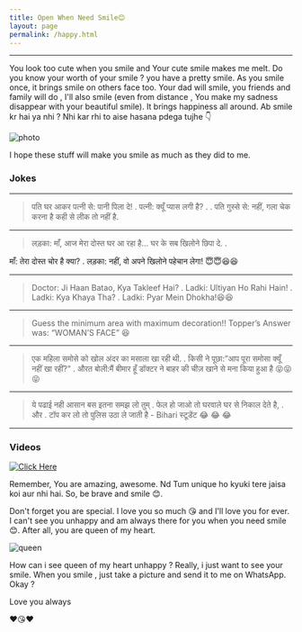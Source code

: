```yaml
---
title: Open When Need Smile😊
layout: page
permalink: /happy.html
---
```

<hr />

You look too cute when you smile and Your cute smile makes me melt.
Do you know your worth of your smile ? you have a pretty smile. As you smile once, it brings smile on others face too. Your dad will smile,  you friends and family will do , I'll also smile (even from distance , You make my sadness disappear with your beautiful smile). It brings happiness all around.  Ab smile kr hai ya nhi ? Nhi kar rhi to aise hasana pdega tujhe 👇

![photo](../uploads/user/smile1.jpg)

I hope these stuff will make you smile as much as they did to me.

### Jokes

---

> पति घर आकर पत्नी से: पानी पिला दे!
.
पत्नी: क्यूँ प्यास लगी है?
.
.
पति गुस्से से: नहीं, गला चेक करना है
कही से लीक तो नहीं है.

---

> लड़का: माँ, आज मेरा दोस्त घर आ रहा है…
घर के सब खिलोने छिपा दे.
.

माँ: तेरा दोस्त चोर है क्या?
.
लड़का: नहीं, वो अपने खिलोने पहेचान लेगा!
😇😇😆😆

---

> Doctor: Ji Haan Batao, Kya Takleef Hai?
.
Ladki: Ultiyan Ho Rahi Hain! 
.
Ladki: Kya Khaya Tha?
.
Ladki: Pyar Mein Dhokha!😆😆

---

> Guess the minimum area with maximum decoration!! 
Topper’s Answer was: 
 “WOMAN’S FACE” 😆

---

> एक महिला समोसे को खोल
अंदर का मसाला खा
रही थी.
.
किसी ने पूछा:”आप पूरा समोसा क्यूँ नहीं खा रहीं?”
.
औरत बोली:मैं बीमार हूँ डॉक्टर ने बाहर की चीज़ खाने से मना किया हुआ है
😝😝😝

---

>ये पढाई नही आसान बस इतना समझ लो तुम्
.
फेल हो जाओ तो घरवाले घर से निकाल देते है, . और 
.
टॉप कर लो तो पुलिस उठा ले जाती है - Bihari स्टूडेंट 😂 😂 😂

---


### Videos

[![Click Here](https://img.youtube.com/vi//0.jpg)](https://www.youtube.com/watch?v=)

Remember, You are amazing, awesome. Nd Tum unique ho kyuki tere jaisa koi aur nhi hai. So, be brave and smile 😊.

Don't forget you are special. I love you so much 😘 and I'll love you for ever. I can't see you unhappy and am always there for you when you need smile😊. After all, you are queen of my heart.

![queen](../uploads/user/queenofheart.jpg "your are my queen")

How can i see queen of my heart unhappy ? Really, i just want to see your smile. When you smile , just take a picture and send it to me on WhatsApp. Okay ?

Love you always 

❤😘❤


